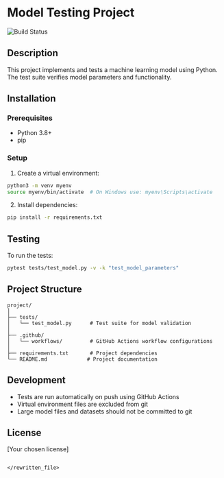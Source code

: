 # Model Testing Project

![Build Status](https://github.com/yourusername/yourrepo/actions/workflows/python-app.yml/badge.svg)

## Description
This project implements and tests a machine learning model using Python. The test suite verifies model parameters and functionality.

## Installation

### Prerequisites
- Python 3.8+
- pip

### Setup
1. Create a virtual environment:
```bash
python3 -m venv myenv
source myenv/bin/activate  # On Windows use: myenv\Scripts\activate
```

2. Install dependencies:
```bash
pip install -r requirements.txt
```

## Testing
To run the tests:
```bash
pytest tests/test_model.py -v -k "test_model_parameters"
```

## Project Structure
```
project/
│
├── tests/
│   └── test_model.py      # Test suite for model validation
│
├── .github/
│   └── workflows/         # GitHub Actions workflow configurations
│
├── requirements.txt       # Project dependencies
└── README.md             # Project documentation
```

## Development
- Tests are run automatically on push using GitHub Actions
- Virtual environment files are excluded from git
- Large model files and datasets should not be committed to git

## License
[Your chosen license]
```

</rewritten_file>
